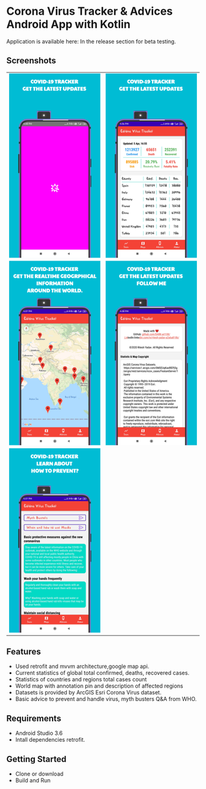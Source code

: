 # Corona Virus Tracker & Advices Android App with Kotlin
Application is available here:
In the release section for beta testing.

## Screenshots
<table>
        <tr>
            <td><img src = "app/Screenshots/1.png" height = "480" width="270"></td>
            <td><img src = "app/Screenshots/2.png" height = "480" width="270"></td>
        </tr>
        <tr>
            <td><img src = "app/Screenshots/3.png" height = "480" width="270"></td>
            <td><img src = "app/Screenshots/4.png" height = "480" width="270"></td>
        </tr>
          <tr>
            <td><img src = "app/Screenshots/5.png" height = "480" width="270"></td>
            
        
</table>

## Features
- Used retrofit and mvvm architecture,google map api.
- Current statistics of global total confirmed, deaths, recovered cases.
- Statistics of countries and regions total cases count
- World map with annotation pin and description of affected regions
- Datasets is provided by ArcGIS Esri Corona Virus dataset.
- Basic advice to prevent and handle virus,  myth busters Q&A from WHO.

## Requirements
- Android Studio 3.6
- Intall dependencies retrofit.

## Getting Started
- Clone or download
- Build and Run

